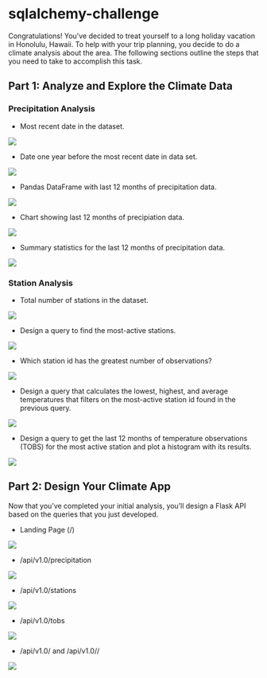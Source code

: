 # sqlalchemy-challenge

Congratulations! You've decided to treat yourself to a long holiday vacation in Honolulu, Hawaii. To help with your trip planning, you decide to do a climate analysis about the area. The following sections outline the steps that you need to take to accomplish this task.

## Part 1: Analyze and Explore the Climate Data

### Precipitation Analysis

- Most recent date in the dataset.

![](SurfsUp/Pics/1.png)

- Date one year before the most recent date in data set.

![](SurfsUp/Pics/2.png)

- Pandas DataFrame with last 12 months of precipitation data.

![](SurfsUp/Pics/3.png)

- Chart showing last 12 months of precipiation data.

![](SurfsUp/Pics/4.png)

- Summary statistics for the last 12 months of precipitation data.

![](SurfsUp/Pics/5.png)

### Station Analysis

- Total number of stations in the dataset.

![](SurfsUp/Pics/6.png)

- Design a query to find the most-active stations.

![](SurfsUp/Pics/7.png)

- Which station id has the greatest number of observations?

![](SurfsUp/Pics/8.png)

- Design a query that calculates the lowest, highest, and average temperatures that filters on the most-active station id found in the previous query.

![](SurfsUp/Pics/9.png)

- Design a query to get the last 12 months of temperature observations (TOBS) for the most active station and plot a histogram with its results.

![](SurfsUp/Pics/10.png)

## Part 2: Design Your Climate App

Now that you’ve completed your initial analysis, you’ll design a Flask API based on the queries that you just developed.

- Landing Page (/)

![](SurfsUp/Pics/11.png)


- /api/v1.0/precipitation

![](SurfsUp/Pics/12.png)

- /api/v1.0/stations

![](SurfsUp/Pics/13.png)

- /api/v1.0/tobs

![](SurfsUp/Pics/14.png)

- /api/v1.0/<start> and /api/v1.0/<start>/<end>

![](SurfsUp/Pics/15.png)